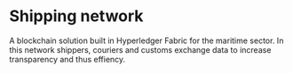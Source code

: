 # Shipping network
 
A blockchain solution built in Hyperledger Fabric for the maritime sector. In this network shippers, couriers and customs exchange data to increase transparency and thus effiency.